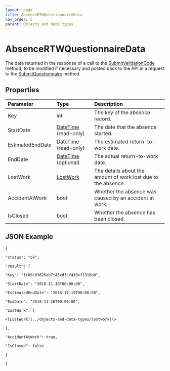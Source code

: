 ```yaml
---
layout: page
title: AbsenceRTWQuestionnaireData
nav_order: 3
parent: Objects and data types
---
```


# AbsenceRTWQuestionnaireData

The data returned in the response of a call to the [SubmitValidationCode](#_SubmitValidationCode) method, to be modified if necessary and posted back to the API in a request to the [SubmitQuestionnaire](#_SubmitQuestionnaire_1) method.

## Properties

| Parameter | Type   | Description                                                 |
|:----------|:-------|:------------------------------------------------------------|
| Key | int | The key of the absence record. |
| StartDate | [DateTime](../objects-and-data-types/datetime) (read-only) | The date that the absence started. |
| EstimatedEndDate | [DateTime](../objects-and-data-types/datetime) (read-only) | The estimated return-to-work date. |
| EndDate | [DateTime](../objects-and-data-types/datetime) (optional) | The actual return-to-work date. |
| LostWork | [LostWork](../objects-and-data-types/lostwork) | The details about the amount of work lost due to the absence. |
| AccidentAtWork | bool | Whether the absence was caused by an accident at work. |
| IsClosed | bool | Whether the absence has been closed. |

## JSON Example

```
{

"status": "ok",

"result": {

"Key": "fc89c03626ab7f45ed3cf410ef1318b0",

"StartDate": "2018-11-16T00:00:00",

"EstimatedEndDate": "2018-11-19T00:00:00",

"EndDate": "2018-11-26T00:00:00",

"LostWork": {

<[LostWork](../objects-and-data-types/lostwork)\>

},

"AccidentAtWork": true,

"IsClosed": false

}

}
```
